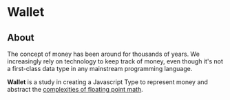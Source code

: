 # Wallet

## About
The concept of money has been around for thousands of years. We increasingly rely on technology to keep track of money, even though it's not a first-class data type in any mainstream programming language.

**Wallet** is a study in creating a Javascript Type to represent money and abstract the [complexities of floating point math](https://0.30000000000000004.com/).